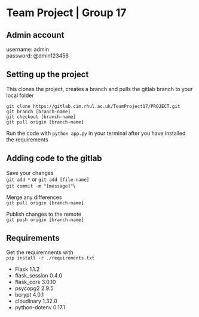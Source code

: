 # Team Project | Group 17

## Admin account

username: admin \
password: @dmin123456

## Setting up the project

This clones the project, creates a branch and pulls the gitlab branch to your local folder

`git clone https://gitlab.cim.rhul.ac.uk/TeamProject17/PROJECT.git`\
`git branch [branch-name]`\
`git checkout [branch-name]`\
`git pull origin [branch-name]`

Run the code with `python app.py` in your terminal after you have installed the requirements

## Adding code to the gitlab

Save your changes\
`git add *` or `git add [file-name]`\
`git commit -m "[message]"`\

Merge any differences\
`git pull origin [branch-name]`

Publish changes to the remote\
`git push origin [branch-name]`

## Requirements

Get the requiremnents with \
`pip install -r ./requirements.txt`

-   Flask 1.1.2
-   flask_session 0.4.0
-   flask_cors 3.0.10
-   psycopg2 2.9.5
-   bcrypt 4.0.1
-   cloudinary 1.32.0
-   python-dotenv 0.17.1
